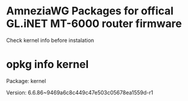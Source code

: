 # AmneziaWG Packages for offical GL.iNET MT-6000 router firmware


Check kernel info before instalation

# opkg info kernel

Package: kernel

Version: 6.6.86~9469a6c8c449c47e503c05678ea1559d-r1
